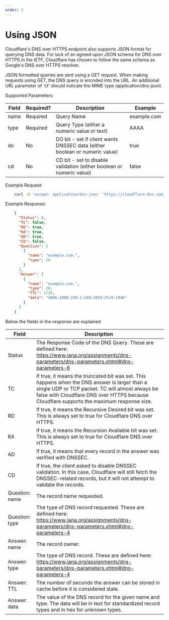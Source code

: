 ```yaml
---
order: 3
---
```


# Using JSON

Cloudflare's DNS over HTTPS endpoint also supports JSON format for querying DNS data. For lack of an agreed upon JSON schema for DNS over HTTPS in the IETF, Cloudflare has chosen to follow the same schema as Google's DNS over HTTPS resolver.

JSON formatted queries are sent using a GET request. When making requests using GET, the DNS query is encoded into the URL. An additional URL parameter of 'ct' should indicate the MIME type (application/dns-json).

Supported Parameters:

Field              | Required?      | Description                                                                | Example
-------------------|----------------|----------------------------------------------------------------------------|----------------
name               | Required       | Query Name                                                                 | example.com
type               | Required       | Query Type (either a numeric value or text)                                | AAAA
do                 | No             | DO bit - set if client wants DNSSEC data (either boolean or numeric value) | true
cd                 | No             | CD bit - set to disable validation (either boolean or numeric value)       | false

Example Request:

```sh
    curl -H 'accept: application/dns-json' 'https://cloudflare-dns.com/dns-query?name=example.com&type=AAAA'
```

Example Response:

```json
    {
      "Status": 0,
      "TC": false,
      "RD": true,
      "RA": true,
      "AD": true,
      "CD": false,
      "Question": [
        {
          "name": "example.com.",
          "type": 28
        }
      ],
      "Answer": [
        {
          "name": "example.com.",
          "type": 28,
          "TTL": 1726,
          "data": "2606:2800:220:1:248:1893:25c8:1946"
        }
      ]
    }
```

Below the fields in the response are explained

Field          | Description
---------------|-----------------------------------
Status         | The Response Code of the DNS Query. These are defined here: https://www.iana.org/assignments/dns-parameters/dns-parameters.xhtml#dns-parameters-6
TC             | If true, it means the truncated bit was set. This happens when the DNS answer is larger than a single UDP or TCP packet. TC will almost always be false with Cloudflare DNS over HTTPS because Cloudflare supports the maximum response size.
RD             | If true, it means the Recursive Desired bit was set. This is always set to true for Cloudflare DNS over HTTPS.
RA             | If true, it means the Recursion Available bit was set. This is always set to true for Cloudflare DNS over HTTPS.
AD             | If true, it means that every record in the answer was verified with DNSSEC.
CD             | If true, the client asked to disable DNSSEC validation. In this case, Cloudflare will still fetch the DNSSEC-related records, but it will not attempt to validate the records.
Question: name | The record name requested.
Question: type | The type of DNS record requested. These are defined here: https://www.iana.org/assignments/dns-parameters/dns-parameters.xhtml#dns-parameters-4
Answer: name   | The record owner.
Answer: type   | The type of DNS record. These are defined here: https://www.iana.org/assignments/dns-parameters/dns-parameters.xhtml#dns-parameters-4
Answer: TTL    | The number of seconds the answer can be stored in cache before it is considered stale.
Answer: data   | The value of the DNS record for the given name and type. The data will be in text for standardized record types and in hex for unknown types.
